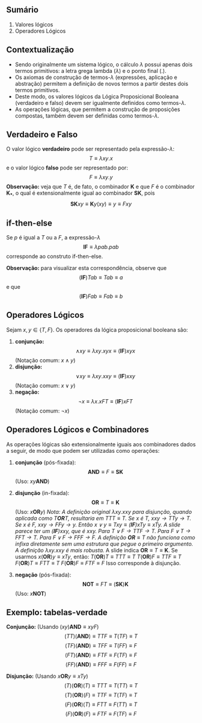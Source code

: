 ## Sumário

1.  Valores lógicos
2.  Operadores Lógicos

## Contextualização

-   Sendo originalmente um sistema lógico, o cálculo $\lambda$ possui apenas dois termos primitivos: a letra grega lambda ($\lambda$) e o ponto final (.).
-   Os axiomas de construção de termos-$\lambda$ (expressões, aplicação e abstração) permitem a definição de novos termos a partir destes dois termos primitivos.
-   Deste modo, os valores lógicos da Lógica Proposicional Booleana (verdadeiro e falso) devem ser igualmente definidos como termos-$\lambda$.
-   As operações lógicas, que permitem a construção de proposições compostas, também devem ser definidas como termos-$\lambda$.

## Verdadeiro e Falso

O valor lógico **verdadeiro** pode ser representado pela expressão-$\lambda$:
$$ T \equiv \lambda xy.x $$
e o valor lógico **falso** pode ser representado por:
$$ F \equiv \lambda xy.y $$
**Observação:** veja que $T$ é, de fato, o combinador $\mathbf{K}$ e que $F$ é o combinador $\mathbf{K_*}$, o qual é extensionalmente igual ao combinador $\mathbf{SK}$, pois
$$ \mathbf{SK}xy \equiv \mathbf{K}y(xy) \equiv y \equiv Fxy $$

## if-then-else

Se $p$ é igual a $T$ ou a $F$, a expressão-$\lambda$
$$ \mathbf{IF} \equiv \lambda pab.pab $$
corresponde ao construto if-then-else.

**Observação:** para visualizar esta correspondência, observe que
$$ (\mathbf{IF})Tab \equiv Tab \equiv a $$
e que
$$ (\mathbf{IF})Fab \equiv Fab \equiv b $$

## Operadores Lógicos

Sejam $x, y \in \{T, F\}$. Os operadores da lógica proposicional booleana são:

1.  **conjunção:**
    $$ \land xy \equiv \lambda xy.xyx \equiv (\mathbf{IF})xyx $$
    (Notação comum: $x \land y$)
2.  **disjunção:**
    $$ \lor xy \equiv \lambda xy.xxy \equiv (\mathbf{IF})xxy $$
    (Notação comum: $x \lor y$)
3.  **negação:**
    $$ \neg x \equiv \lambda x.xFT \equiv (\mathbf{IF})xFT $$
    (Notação comum: $\neg x$)

## Operadores Lógicos e Combinadores

As operações lógicas são extensionalmente iguais aos combinadores dados a seguir, de modo que podem ser utilizadas como operações:

1.  **conjunção** (pós-fixada):
    $$ \mathbf{AND} \equiv F \equiv \mathbf{SK} $$
    (Uso: $xy \mathbf{AND}$)
2.  **disjunção** (in-fixada):
    $$ \mathbf{OR} \equiv T \equiv \mathbf{K} $$
    (Uso: $x \mathbf{OR} y$)
    *Nota: A definição original $\lambda xy.xxy$ para disjunção, quando aplicada como $T \mathbf{OR} T$, resultaria em $TTT \equiv T$. Se $x$ é $T$, $xxy \rightarrow TTy \rightarrow T$. Se $x$ é $F$, $xxy \rightarrow FFy \rightarrow y$. Então $x \lor y \equiv Txy \equiv (\mathbf{IF})xTy \equiv xTy$. A slide parece ter um $(\mathbf{IF})xxy$, que é $xxy$. Para $T \lor F \rightarrow TTF \rightarrow T$. Para $F \lor T \rightarrow FFT \rightarrow T$. Para $F \lor F \rightarrow FFF \rightarrow F$. A definição $\mathbf{OR} \equiv T$ não funciona como infixa diretamente sem uma estrutura que pegue o primeiro argumento. A definição $\lambda xy.xxy$ é mais robusta.*
    A slide indica $\mathbf{OR} \equiv T \equiv \mathbf{K}$. Se usarmos $x (\mathbf{OR}) y \equiv x T y$, então:
    $T (\mathbf{OR}) T \equiv TTT \equiv T$
    $T (\mathbf{OR}) F \equiv TTF \equiv T$
    $F (\mathbf{OR}) T \equiv FT T \equiv T$
    $F (\mathbf{OR}) F \equiv FTF \equiv F$
    Isso corresponde à disjunção.

3.  **negação** (pós-fixada):
    $$ \mathbf{NOT} \equiv FT \equiv (\mathbf{SK})\mathbf{K} $$
    (Uso: $x \mathbf{NOT}$)

## Exemplo: tabelas-verdade

**Conjunção:** (Usando $(xy)\mathbf{AND} \equiv xyF$)
$$ (TT)(\mathbf{AND}) \equiv TTF \equiv T(TF) \equiv T $$
$$ (TF)(\mathbf{AND}) \equiv TFF \equiv T(FF) \equiv F $$
$$ (FT)(\mathbf{AND}) \equiv FTF \equiv F(TF) \equiv F $$
$$ (FF)(\mathbf{AND}) \equiv FFF \equiv F(FF) \equiv F $$

**Disjunção:** (Usando $x \mathbf{OR} y \equiv xTy$)
$$ (T)(\mathbf{OR})(T) \equiv TTT \equiv T(TT) \equiv T $$
$$ (T)(\mathbf{OR})(F) \equiv TTF \equiv T(TF) \equiv T $$
$$ (F)(\mathbf{OR})(T) \equiv FTT \equiv F(TT) \equiv T $$
$$ (F)(\mathbf{OR})(F) \equiv FTF \equiv F(TF) \equiv F $$